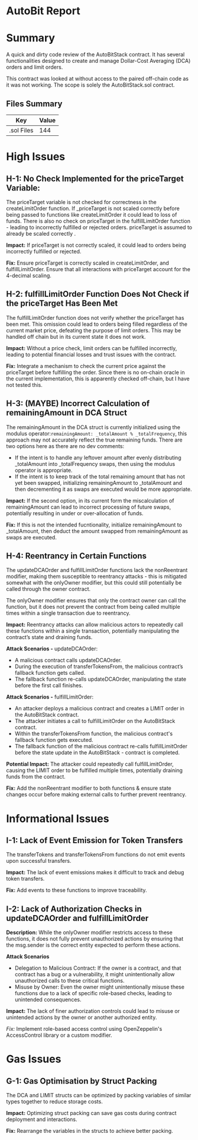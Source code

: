 # AutoBit Report

# Summary

A quick and dirty code review of the AutoBitStack contract. It has several functionalities designed to create and manage Dollar-Cost Averaging (DCA) orders and limit orders.

This contract was looked at without access to the paired off-chain code as it was not working. The scope is solely the AutoBitStack.sol contract.

## Files Summary

| Key        | Value |
| ---------- | ----- |
| .sol Files | 144   |

# High Issues

## H-1: No Check Implemented for the priceTarget Variable:

The priceTarget variable is not checked for correctness in the createLimitOrder function. If \_priceTarget is not scaled correctly before being passed to functions like createLimitOrder it could lead to loss of funds. There is also no check on priceTarget in the fulfillLimitOrder function - leading to incorrectly fulfilled or rejected orders. priceTarget is assumed to already be scaled correctly .

**Impact:** If priceTarget is not correctly scaled, it could lead to orders being incorrectly fulfilled or rejected.

**Fix:** Ensure priceTarget is correctly scaled in createLimitOrder, and fulfillLimitOrder. Ensure that all interactions with priceTarget account for the 4-decimal scaling.

## H-2: fulfillLimitOrder Function Does Not Check if the priceTarget Has Been Met

The fulfillLimitOrder function does not verify whether the priceTarget has been met. This omission could lead to orders being filled regardless of the current market price, defeating the purpose of limit orders. This may be handled off chain but in its current state it does not work.

**Impact:** Without a price check, limit orders can be fulfilled incorrectly, leading to potential financial losses and trust issues with the contract.

**Fix:** Integrate a mechanism to check the current price against the priceTarget before fulfilling the order.
Since there is no on-chain oracle in the current implementation, this is apparently checked off-chain, but I have not tested this.

## H-3: (MAYBE) Incorrect Calculation of remainingAmount in DCA Struct

The remainingAmount in the DCA struct is currently initialized using the modulus operator:`remainingAmount: _totalAmount % _totalFrequency`, this approach may not accurately reflect the true remaining funds.
There are two options here as there are no dev comments:

- If the intent is to handle any leftover amount after evenly distributing \_totalAmount into \_totalFrequency swaps, then using the modulus operator is appropriate.
- If the intent is to keep track of the total remaining amount that has not yet been swapped, initializing remainingAmount to \_totalAmount and then decrementing it as swaps are executed would be more appropriate.

**Impact:** If the second option, in its current form the miscalculation of remainingAmount can lead to incorrect processing of future swaps, potentially resulting in under or over-allocation of funds.

**Fix:** If this is not the intended fucntionality, initialize remainingAmount to \_totalAmount, then deduct the amount swapped from remainingAmount as swaps are executed.

## H-4: Reentrancy in Certain Functions

The updateDCAOrder and fulfillLimitOrder functions lack the nonReentrant modifier, making them susceptible to reentrancy attacks - this is mitigated somewhat with the onlyOwner modifier, but this could still potentially be called through the owner contract.

The onlyOwner modifier ensures that only the contract owner can call the function, but it does not prevent the contract from being called multiple times within a single transaction due to reentrancy.

**Impact:** Reentrancy attacks can allow malicious actors to repeatedly call these functions within a single transaction, potentially manipulating the contract’s state and draining funds.

**Attack Scenarios -** updateDCAOrder:

- A malicious contract calls updateDCAOrder.
- During the execution of transferTokensFrom, the malicious contract’s fallback function gets called.
- The fallback function re-calls updateDCAOrder, manipulating the state before the first call finishes.

**Attack Scenarios -** fulfillLimitOrder:

- An attacker deploys a malicious contract and creates a LIMIT order in the AutoBitStack contract.
- The attacker initiates a call to fulfillLimitOrder on the AutoBitStack contract.
- Within the transferTokensFrom function, the malicious contract's fallback function gets executed.
- The fallback function of the malicious contract re-calls fulfillLimitOrder before the state update in the AutoBitStack - contract is completed.

**Potential Impact:**
The attacker could repeatedly call fulfillLimitOrder, causing the LIMIT order to be fulfilled multiple times, potentially draining funds from the contract.

**Fix:** Add the nonReentrant modifier to both functions & ensure state changes occur before making external calls to further prevent reentrancy.

# Informational Issues

## I-1: Lack of Event Emission for Token Transfers

The transferTokens and transferTokensFrom functions do not emit events upon successful transfers.

**Impact:** The lack of event emissions makes it difficult to track and debug token transfers.

**Fix:** Add events to these functions to improve traceability.

## I-2: Lack of Authorization Checks in updateDCAOrder and fulfillLimitOrder

**Description:** While the onlyOwner modifier restricts access to these functions, it does not fully prevent unauthorized actions by ensuring that the msg.sender is the correct entity expected to perform these actions.

**Attack Scenarios**

- Delegation to Malicious Contract: If the owner is a contract, and that contract has a bug or a vulnerability, it might unintentionally allow unauthorized calls to these critical functions.
- Misuse by Owner: Even the owner might unintentionally misuse these functions due to a lack of specific role-based checks, leading to unintended consequences.

**Impact:** The lack of finer authorization controls could lead to misuse or unintended actions by the owner or another authorized entity.

_Fix:_ Implement role-based access control using OpenZeppelin's AccessControl library or a custom modifier.

# Gas Issues

## G-1: Gas Optimisation by Struct Packing

The DCA and LIMIT structs can be optimized by packing variables of similar types together to reduce storage costs.

**Impact:** Optimizing struct packing can save gas costs during contract deployment and interactions.

**Fix:** Rearrange the variables in the structs to achieve better packing.
